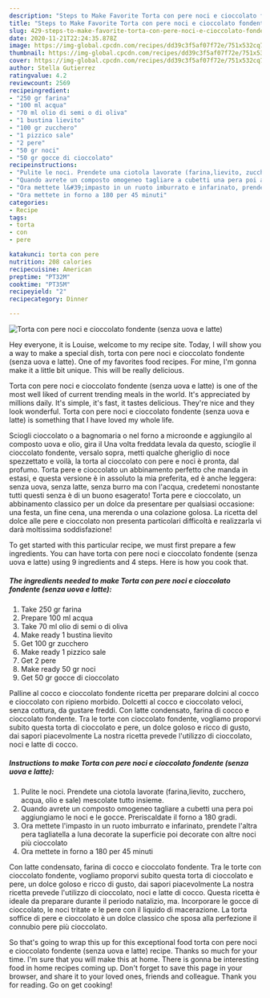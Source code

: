 ```yaml
---
description: "Steps to Make Favorite Torta con pere noci e cioccolato fondente (senza uova e latte)"
title: "Steps to Make Favorite Torta con pere noci e cioccolato fondente (senza uova e latte)"
slug: 429-steps-to-make-favorite-torta-con-pere-noci-e-cioccolato-fondente-senza-uova-e-latte
date: 2020-11-21T22:24:35.878Z
image: https://img-global.cpcdn.com/recipes/dd39c3f5af07f72e/751x532cq70/torta-con-pere-noci-e-cioccolato-fondente-senza-uova-e-latte-recipe-main-photo.jpg
thumbnail: https://img-global.cpcdn.com/recipes/dd39c3f5af07f72e/751x532cq70/torta-con-pere-noci-e-cioccolato-fondente-senza-uova-e-latte-recipe-main-photo.jpg
cover: https://img-global.cpcdn.com/recipes/dd39c3f5af07f72e/751x532cq70/torta-con-pere-noci-e-cioccolato-fondente-senza-uova-e-latte-recipe-main-photo.jpg
author: Stella Gutierrez
ratingvalue: 4.2
reviewcount: 2569
recipeingredient:
- "250 gr farina"
- "100 ml acqua"
- "70 ml olio di semi o di oliva"
- "1 bustina lievito"
- "100 gr zucchero"
- "1 pizzico sale"
- "2 pere"
- "50 gr noci"
- "50 gr gocce di cioccolato"
recipeinstructions:
- "Pulite le noci. Prendete una ciotola lavorate (farina,lievito, zucchero, acqua, olio e sale) mescolate tutto insieme."
- "Quando avrete un composto omogeneo tagliare a cubetti una pera poi aggiungiamo le noci e le gocce. Preriscaldate il forno a 180 gradi."
- "Ora mettete l&#39;impasto in un ruoto imburrato e infarinato, prendete l&#39;altra pera tagliatella a luna decorate la superficie poi decorate con altre noci più cioccolato"
- "Ora mettete in forno a 180 per 45 minuti"
categories:
- Recipe
tags:
- torta
- con
- pere

katakunci: torta con pere 
nutrition: 208 calories
recipecuisine: American
preptime: "PT32M"
cooktime: "PT35M"
recipeyield: "2"
recipecategory: Dinner

---
```



![Torta con pere noci e cioccolato fondente (senza uova e latte)](https://img-global.cpcdn.com/recipes/dd39c3f5af07f72e/751x532cq70/torta-con-pere-noci-e-cioccolato-fondente-senza-uova-e-latte-recipe-main-photo.jpg)

Hey everyone, it is Louise, welcome to my recipe site. Today, I will show you a way to make a special dish, torta con pere noci e cioccolato fondente (senza uova e latte). One of my favorites food recipes. For mine, I'm gonna make it a little bit unique. This will be really delicious.

Torta con pere noci e cioccolato fondente (senza uova e latte) is one of the most well liked of current trending meals in the world. It's appreciated by millions daily. It's simple, it's fast, it tastes delicious. They're nice and they look wonderful. Torta con pere noci e cioccolato fondente (senza uova e latte) is something that I have loved my whole life.

Sciogli cioccolato o a bagnomaria o nel forno a microonde e aggiungilo al composto uova e olio, gira il Una volta freddata levala da questo, scioglie il cioccolato fondente, versalo sopra, metti qualche gheriglio di noce spezzettato e voilà, la torta al cioccolato con pere e noci è pronta, dal profumo. Torta pere e cioccolato un abbinamento perfetto che manda in estasi, e questa versione è in assoluto la mia preferita, ed è anche leggera: senza uova, senza latte, senza burro ma con l&#39;acqua, credetemi nonostante tutti questi senza è di un buono esagerato! Torta pere e cioccolato, un abbinamento classico per un dolce da presentare per qualsiasi occasione: una festa, un fine cena, una merenda o una colazione golosa. La ricetta del dolce alle pere e cioccolato non presenta particolari difficoltà e realizzarla vi darà moltissima soddisfazione!


To get started with this particular recipe, we must first prepare a few ingredients. You can have torta con pere noci e cioccolato fondente (senza uova e latte) using 9 ingredients and 4 steps. Here is how you cook that.

<!--inarticleads1-->

##### The ingredients needed to make Torta con pere noci e cioccolato fondente (senza uova e latte):

1. Take 250 gr farina
1. Prepare 100 ml acqua
1. Take 70 ml olio di semi o di oliva
1. Make ready 1 bustina lievito
1. Get 100 gr zucchero
1. Make ready 1 pizzico sale
1. Get 2 pere
1. Make ready 50 gr noci
1. Get 50 gr gocce di cioccolato


Palline al cocco e cioccolato fondente ricetta per preparare dolcini al cocco e cioccolato con ripieno morbido. Dolcetti al cocco e cioccolato veloci, senza cottura, da gustare freddi. Con latte condensato, farina di cocco e cioccolato fondente. Tra le torte con cioccolato fondente, vogliamo proporvi subito questa torta di cioccolato e pere, un dolce goloso e ricco di gusto, dai sapori piacevolmente La nostra ricetta prevede l&#39;utilizzo di cioccolato, noci e latte di cocco. 

<!--inarticleads2-->

##### Instructions to make Torta con pere noci e cioccolato fondente (senza uova e latte):

1. Pulite le noci. Prendete una ciotola lavorate (farina,lievito, zucchero, acqua, olio e sale) mescolate tutto insieme.
1. Quando avrete un composto omogeneo tagliare a cubetti una pera poi aggiungiamo le noci e le gocce. Preriscaldate il forno a 180 gradi.
1. Ora mettete l&#39;impasto in un ruoto imburrato e infarinato, prendete l&#39;altra pera tagliatella a luna decorate la superficie poi decorate con altre noci più cioccolato
1. Ora mettete in forno a 180 per 45 minuti


Con latte condensato, farina di cocco e cioccolato fondente. Tra le torte con cioccolato fondente, vogliamo proporvi subito questa torta di cioccolato e pere, un dolce goloso e ricco di gusto, dai sapori piacevolmente La nostra ricetta prevede l&#39;utilizzo di cioccolato, noci e latte di cocco. Questa ricetta è ideale da preparare durante il periodo natalizio, ma. Incorporare le gocce di cioccolato, le noci tritate e le pere con il liquido di macerazione. La torta soffice di pere e cioccolato è un dolce classico che sposa alla perfezione il connubio pere più cioccolato. 

So that's going to wrap this up for this exceptional food torta con pere noci e cioccolato fondente (senza uova e latte) recipe. Thanks so much for your time. I'm sure that you will make this at home. There is gonna be interesting food in home recipes coming up. Don't forget to save this page in your browser, and share it to your loved ones, friends and colleague. Thank you for reading. Go on get cooking!
